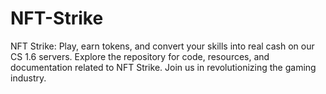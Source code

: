 # NFT-Strike
NFT Strike: Play, earn tokens, and convert your skills into real cash on our CS 1.6 servers. Explore the repository for code, resources, and documentation related to NFT Strike. Join us in revolutionizing the gaming industry.
